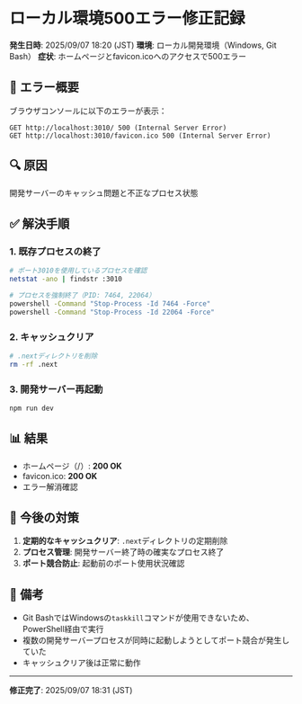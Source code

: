 # ローカル環境500エラー修正記録

**発生日時**: 2025/09/07 18:20 (JST)
**環境**: ローカル開発環境（Windows, Git Bash）
**症状**: ホームページとfavicon.icoへのアクセスで500エラー

## 🚨 エラー概要

ブラウザコンソールに以下のエラーが表示：
```
GET http://localhost:3010/ 500 (Internal Server Error)
GET http://localhost:3010/favicon.ico 500 (Internal Server Error)
```

## 🔍 原因

開発サーバーのキャッシュ問題と不正なプロセス状態

## ✅ 解決手順

### 1. 既存プロセスの終了
```bash
# ポート3010を使用しているプロセスを確認
netstat -ano | findstr :3010

# プロセスを強制終了（PID: 7464, 22064）
powershell -Command "Stop-Process -Id 7464 -Force"
powershell -Command "Stop-Process -Id 22064 -Force"
```

### 2. キャッシュクリア
```bash
# .nextディレクトリを削除
rm -rf .next
```

### 3. 開発サーバー再起動
```bash
npm run dev
```

## 📊 結果

- ホームページ（/）: **200 OK**
- favicon.ico: **200 OK**
- エラー解消確認

## 🔧 今後の対策

1. **定期的なキャッシュクリア**: `.next`ディレクトリの定期削除
2. **プロセス管理**: 開発サーバー終了時の確実なプロセス終了
3. **ポート競合防止**: 起動前のポート使用状況確認

## 📝 備考

- Git BashではWindowsの`taskkill`コマンドが使用できないため、PowerShell経由で実行
- 複数の開発サーバープロセスが同時に起動しようとしてポート競合が発生していた
- キャッシュクリア後は正常に動作

---

**修正完了**: 2025/09/07 18:31 (JST)
